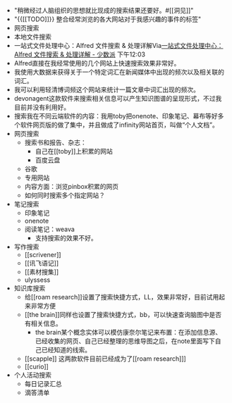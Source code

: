 - "稍微经过人脑组织的思想就比现成的搜索结果还要好。#[[洞见]]"
- "{{[[TODO]]}} 整合经常浏览的各大网站对于我感兴趣的事件的标签"
- 网页搜索
- 本地文件搜索
- 一站式文件处理中心：Alfred 文件搜索 & 处理详解Via[一站式文件处理中心：Alfred 文件搜索 & 处理详解 - 少数派](https://sspai.com/post/56175) 下午12:03
- Alfred直接在我经常使用的几个网站上快速搜索效果非常好。
- 我使用大数据来获得关于一个特定词汇在新闻媒体中出现的频次以及相关联的词汇。
- 我可以利用轻清博词频这个网站来统计一篇文章中词汇出现的频次。
- devonagent这款软件来搜索相关信息可以产生知识图谱的呈现形式，不过我目前并没有利用好。
- 搜索我在不同云端软件的内容：我用toby把onenote、印象笔记、幕布等好多个软件网页版的做了集中，并且做成了infinity网站首页，叫做“个人文档”。
- 网页搜索
    - 搜索书和报告、杂志：
        - 自己在[[toby]]上积累的网站
        - 百度云盘
    - 谷歌
    - 专用网站
    - 内容方面：浏览pinbox积累的网页
    - 如何同时搜索多个指定网站？
- 笔记搜索
    - 印象笔记
    - onenote
    - 阅读笔记：weava
        - 支持搜索的效果不好。
- 写作搜索
    - [[scrivener]]
    - [[讯飞语记]]
    - [[素材搜集]]
    - ulyssess
- 知识库搜索
    - 给[[roam research]]设置了搜索快捷方式，LL，效果非常好，目前试用起来非常方便
    - [[the brain]]同样也设置了搜索快捷方式，bb，可以快速查询脑图中是否有相关信息。
        - the brain某个概念实体可以模仿康奈尔笔记来布置：在添加信息源、已经收集的网页、自己已经整理的思维导图之后，在note里面写下自己已经知道的线索。
    - [[scapple]] 这两款软件目前已经成为了[[roam research]]]
    - [[curio]]
- 个人活动搜索
    - 每日记录汇总
    - 滴答清单

